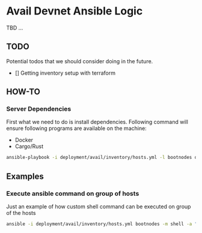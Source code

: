 # Avail Devnet Ansible Logic

TBD ...


## TODO

Potential todos that we should consider doing in the future.

- [] Getting inventory setup with terraform


## HOW-TO

### Server Dependencies

First what we need to do is install dependencies. Following command will ensure following programs are available on the machine:

- Docker
- Cargo/Rust

```sh
ansible-playbook -i deployment/avail/inventory/hosts.yml -l bootnodes deployment/avail/playbooks/dependencies.yml
```



## Examples

### Execute ansible command on group of hosts

Just an example of how custom shell command can be executed on group of the hosts

```sh
ansible -i deployment/avail/inventory/hosts.yml bootnodes -m shell -a "ls -la"
```